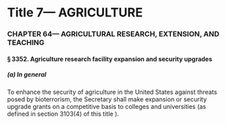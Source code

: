 
# Title 7— AGRICULTURE
### CHAPTER 64— AGRICULTURAL RESEARCH, EXTENSION, AND TEACHING
#### § 3352. Agriculture research facility expansion and security upgrades
##### (a) In general

To enhance the security of agriculture in the United States against threats posed by bioterrorism, the Secretary shall make expansion or security upgrade grants on a competitive basis to colleges and universities (as defined in section 3103(4) of this title ).
